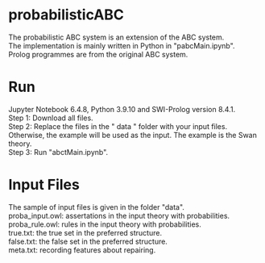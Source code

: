 # probabilisticABC  
The probabilistic ABC system is an extension of the ABC system.  
The implementation is mainly written in Python in "pabcMain.ipynb".   
Prolog programmes are from the original ABC system.  

# Run  
Jupyter Notebook 6.4.8, Python 3.9.10 and SWI-Prolog version 8.4.1.  
Step 1: Download all files.  
Step 2: Replace the files in the " data " folder with your input files. Otherwise, the example will be used as the input. The example is the Swan theory.  
Step 3: Run "abctMain.ipynb".  

# Input Files  
The sample of input files is given in the folder "data".  
proba_input.owl: assertations in the input theory with probabilities.  
proba_rule.owl: rules in the input theory with probabilities.  
true.txt: the true set in the preferred structure.  
false.txt: the false set in the preferred structure.  
meta.txt: recording features about repairing.  
